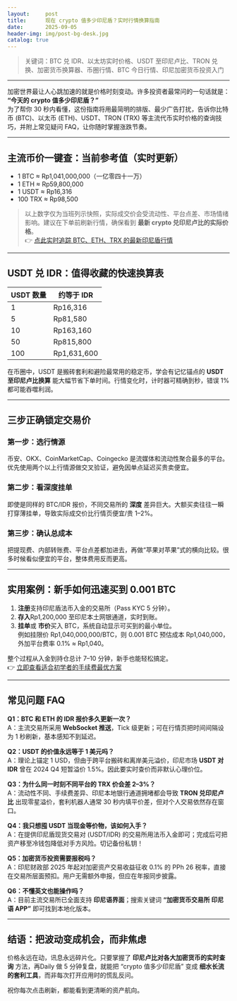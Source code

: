 ```yaml
---
layout:     post
title:      现在 crypto 值多少印尼盾？实时行情换算指南
date:       2025-09-05
header-img: img/post-bg-desk.jpg
catalog: true
---
```


> 关键词：BTC 兑 IDR、以太坊实时价格、USDT 至印尼卢比、TRON 兑换、加密货币换算器、币圈行情、BTC 今日行情、印尼加密货币投资入门

---

加密世界最让人心跳加速的就是价格时刻变动。许多投资者最常问的一句话就是：  
**“今天的 crypto 值多少印尼盾？”**  
为了帮你 30 秒内看懂，这份指南将用最简明的排版、最少广告打扰，告诉你比特币 (BTC)、以太币 (ETH)、USDT、TRON (TRX) 等主流代币实时价格的查询技巧，并附上常见疑问 FAQ，让你随时掌握涨跌节奏。

---

## 主流币价一键查：当前参考值（实时更新）

- 1 BTC ≈ Rp1,041,000,000（一亿零四十一万）  
- 1 ETH ≈ Rp59,800,000  
- 1 USDT ≈ Rp16,316  
- 100 TRX ≈ Rp98,500  

> 以上数字仅为当班列示快照，实际成交价会受流动性、平台点差、市场情绪影响。建议在下单前刷新行情，确保看到 **最新 crypto 兑印尼卢比的实际价格**。  
👉 [点此实时追踪 BTC、ETH、TRX 的最新印尼盾行情](https://okxdog.com/)

---

## USDT 兑 IDR：值得收藏的快速换算表

| USDT 数量 | 约等于 IDR |
|-----------|------------|
| 1         | Rp16,316   |
| 5         | Rp81,580   |
| 10        | Rp163,160  |
| 50        | Rp815,800  |
| 100       | Rp1,631,600 |

在币圈中，USDT 是搬砖套利和避险最常用的稳定币，学会有记忆锚点的 **USDT 至印尼卢比换算** 能大幅节省下单时间。行情变化时，计时器可精确到秒，错误 1% 都可能吞噬利润。

---

## 三步正确锁定交易价

### 第一步：选行情源  
币安、OKX、CoinMarketCap、Coingecko 是流媒体和流动性聚合最多的平台。优先使用两个以上行情源做交叉验证，避免因单点延迟买贵卖便宜。

### 第二步：看深度挂单  
即使是同样的 BTC/IDR 报价，不同交易所的 **深度** 差异巨大。大额买卖往往一瞬打穿薄挂单，导致实际成交价比行情页便宜/贵 1–2%。

### 第三步：确认总成本  
把提现费、内部转账费、平台点差都加进去，再做“苹果对苹果”式的横向比较。很多时候看似便宜的平台，整体费用反而更高。

---

## 实用案例：新手如何迅速买到 0.001 BTC

1. **注册**支持印尼盾法币入金的交易所（Pass KYC 5 分钟）。
2. **存入**Rp1,200,000 至印尼本土网银通道，实时到账。
3. **挂单**或 **市价**买入 BTC，系统自动显示可买到的最小单位。  
   例如挂限价 Rp1,040,000,000/BTC，则 0.001 BTC 预估成本 Rp1,040,000，外加平台费率 0.1% ≈ Rp1,040。

整个过程从入金到持仓总计 7–10 分钟，新手也能轻松搞定。  
👉 [立即查看适合初学者的手续费最优方案](https://okxdog.com/)

---

## 常见问题 FAQ

**Q1：BTC 和 ETH 的 IDR 报价多久更新一次？**  
A：主流交易所采用 **WebSocket 推送**，Tick 级更新；可在行情页把时间间隔设为 1 秒刷新，基本感知不到延迟。

**Q2：USDT 的价值永远等于 1 美元吗？**  
A：理论上锚定 1 USD，但由于跨平台搬砖和离岸美元溢价，印尼市场 **USDT 对 IDR** 曾在 2024 Q4 短暂溢价 1.5%。因此要实时查价而非默认心理价位。

**Q3：为什么同一时刻不同平台的 TRX 价会差 2–3%？**  
A：流动性不同、手续费差异、印尼本地银行通道拥堵都会导致 **TRON 兑印尼卢比** 出现零星溢价，套利机器人通常 30 秒内填平价差，但对个人交易依然存在窗口。

**Q4：我只想囤 USDT 当现金等价物，该如何入手？**  
A：在提供印尼盾现货交易对 (USDT/IDR) 的交易所用法币入金即可；完成后可把资产移至冷钱包降低对手方风险。切记备份私钥！

**Q5：加密货币投资需要报税吗？**  
A：印尼财政部 2025 年起对加密资产交易收益征收 0.1% 的 PPh 26 税率，直接在交易所层面预扣。用户无需额外申报，但应在年报同步披露。

**Q6：不懂英文也能操作吗？**  
A：目前主流交易所已全面支持 **印尼语界面**；搜索关键词 **“加密货币交易所 印尼语 APP”** 即可找到本地化版本。

---

## 结语：把波动变成机会，而非焦虑

价格永远在动，讯息永远碎片化。只要掌握了 **印尼卢比对各大加密货币的实时查询** 方法，再Daily 做 5 分钟复盘，就能把 “crypto 值多少印尼盾” 变成 **细水长流的套利工具**，而非每次打开应用时的慌乱反问。

祝你每次点击刷新，都能看到更清晰的资产航向。